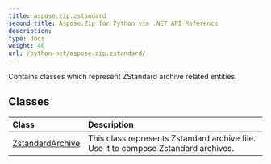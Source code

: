 ```yaml
---
title: aspose.zip.zstandard
second_title: Aspose.Zip for Python via .NET API Reference
description: 
type: docs
weight: 40
url: /python-net/aspose.zip.zstandard/
---
```



Contains classes which represent ZStandard archive related entities.

## Classes
| Class | Description |
| :- | :- |
|[ZstandardArchive](/zip/python-net/aspose.zip.zstandard/zstandardarchive/)|This class represents Zstandard archive file. Use it to compose Zstandard archives.|
